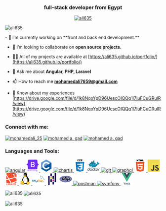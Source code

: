 <h3 align="center">full-stack developer from Egypt</h3>



<p align="center"> <a href="https://github.com/ryo-ma/github-profile-trophy"><img
            src="https://github-profile-trophy.vercel.app/?username=ali635&row=1&column=6&theme=dracula" alt="ali635" /></a> </p>
<p align="left"> <img src="https://komarev.com/ghpvc/?username=ali635&label=Profile%20views&color=0e75b6&style=flat"
        alt="ali635" /> </p>
- 🔭 I’m currently working on **front and back end development.**

- 👯 I’m looking to collaborate on **open source projects.**

- 👨‍💻 All of my projects are available at [https://ali635.github.io/portfolio/](https://ali635.github.io/portfolio/)

- 💬 Ask me about **Angular, PHP, Laravel**

- 📫 How to reach me **mohamedali7659@gmail.com**

- 📄 Know about my experiences
[https://drive.google.com/file/d/1k8NqoYpD96UescOIQQq1I7IuFCuGRulR/view](https://drive.google.com/file/d/1k8NqoYpD96UescOIQQq1I7IuFCuGRulR/view)

<h3 align="left">Connect with me:</h3>
<p align="left">
    <a href="https://twitter.com/mohamedali_25" target="blank"><img align="center"
            src="https://raw.githubusercontent.com/rahuldkjain/github-profile-readme-generator/master/src/images/icons/Social/twitter.svg"
            alt="mohamedali_25" height="30" width="40" /></a>
    <a href="https://www.linkedin.com/in/mohamed-a-gad-6928991ab/" target="blank"><img align="center"
            src="https://raw.githubusercontent.com/rahuldkjain/github-profile-readme-generator/master/src/images/icons/Social/linked-in-alt.svg"
            alt="mohamed a. gad" height="30" width="40" /></a>
    <a href="https://www.facebook.com/profile.php?id=100006111452335" target="blank"><img align="center"
            src="https://raw.githubusercontent.com/rahuldkjain/github-profile-readme-generator/master/src/images/icons/Social/facebook.svg"
            alt="mohamed a. gad" height="30" width="40" /></a>
</p>

<h3 align="left">Languages and Tools:</h3>
<p align="left"> <a href="https://angular.io" target="_blank" rel="noreferrer">
    <img
            src="https://angular.io/assets/images/logos/angular/angular.svg" alt="angular" width="40"
            height="40" /> </a> <a href="https://getbootstrap.com" target="_blank" rel="noreferrer"> <img
            src="https://raw.githubusercontent.com/devicons/devicon/master/icons/bootstrap/bootstrap-plain-wordmark.svg"
            alt="bootstrap" width="40" height="40" /> </a> <a href="https://www.cprogramming.com/"
        target="_blank" rel="noreferrer"> <img
            src="https://raw.githubusercontent.com/devicons/devicon/master/icons/c/c-original.svg" alt="c"
            width="40" height="40" /> </a> <a href="https://www.chartjs.org" target="_blank" rel="noreferrer">
        <img src="https://www.chartjs.org/media/logo-title.svg" alt="chartjs" width="40" height="40" /> </a> <a
        href="https://www.w3schools.com/css/" target="_blank" rel="noreferrer"> <img
            src="https://raw.githubusercontent.com/devicons/devicon/master/icons/css3/css3-original-wordmark.svg"
            alt="css3" width="40" height="40" /> </a> <a href="https://www.docker.com/" target="_blank"
        rel="noreferrer"> <img
            src="https://raw.githubusercontent.com/devicons/devicon/master/icons/docker/docker-original-wordmark.svg"
            alt="docker" width="40" height="40" /> </a>  <a href="https://git-scm.com/" target="_blank"
        rel="noreferrer"> <img src="https://www.vectorlogo.zone/logos/git-scm/git-scm-icon.svg" alt="git"
            width="40" height="40" /> </a> <a href="https://graphql.org" target="_blank" rel="noreferrer"> <img
            src="https://www.vectorlogo.zone/logos/graphql/graphql-icon.svg" alt="graphql" width="40"
            height="40" /> </a> <a href="https://www.w3.org/html/" target="_blank" rel="noreferrer"> <img
            src="https://raw.githubusercontent.com/devicons/devicon/master/icons/html5/html5-original-wordmark.svg"
            alt="html5" width="40" height="40" /> </a> <a
        href="https://developer.mozilla.org/en-US/docs/Web/JavaScript" target="_blank" rel="noreferrer"> <img
            src="https://raw.githubusercontent.com/devicons/devicon/master/icons/javascript/javascript-original.svg"
            alt="javascript" width="40" height="40" /> </a> <a href="https://laravel.com/" target="_blank"
        rel="noreferrer"> <img
            src="https://raw.githubusercontent.com/devicons/devicon/master/icons/laravel/laravel-plain-wordmark.svg"
            alt="laravel" width="40" height="40" /> </a> <a href="https://www.linux.org/" target="_blank"
        rel="noreferrer"> <img
            src="https://raw.githubusercontent.com/devicons/devicon/master/icons/linux/linux-original.svg"
            alt="linux" width="40" height="40" /> </a>  <a href="https://www.mysql.com/" target="_blank"
        rel="noreferrer"> <img
            src="https://raw.githubusercontent.com/devicons/devicon/master/icons/mysql/mysql-original-wordmark.svg"
            alt="mysql" width="40" height="40" /> </a>
        <img
            src="https://raw.githubusercontent.com/devicons/devicon/2ae2a900d2f041da66e950e4d48052658d850630/icons/pandas/pandas-original.svg"
            alt="pandas" width="40" height="40" /> </a> <a href="https://www.php.net" target="_blank"
        rel="noreferrer"> <img
            src="https://raw.githubusercontent.com/devicons/devicon/master/icons/php/php-original.svg" alt="php"
            width="40" height="40" /> </a> <a href="https://postman.com" target="_blank" rel="noreferrer">
        <img src="https://www.vectorlogo.zone/logos/getpostman/getpostman-icon.svg" alt="postman" width="40"
            height="40" /> </a>   <a href="https://symfony.com" target="_blank" rel="noreferrer">
        <img src="https://symfony.com/logos/symfony_black_03.svg" alt="symfony" width="40" height="40" />
    </a> <a href="https://vuejs.org/" target="_blank" rel="noreferrer"> <img
            src="https://raw.githubusercontent.com/devicons/devicon/master/icons/vuejs/vuejs-original-wordmark.svg"
            alt="vuejs" width="40" height="40" /> </a>  </p>

<p><img align="left"
        src="https://github-readme-stats.vercel.app/api/top-langs?username=ali635&show_icons=true&locale=en&layout=compact"
        alt="ali635" /></p>

<p>&nbsp;<img align="center"
        src="https://github-readme-stats.vercel.app/api?username=ali635&show_icons=true&locale=en" alt="ali635" />
</p>

<p><img align="center" src="https://github-readme-streak-stats.herokuapp.com/?user=ali635&" alt="ali635" /></p>
